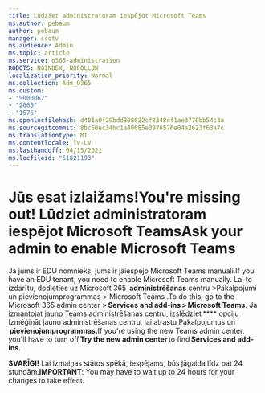 ```yaml
---
title: Lūdziet administratoram iespējot Microsoft Teams
ms.author: pebaum
author: pebaum
manager: scotv
ms.audience: Admin
ms.topic: article
ms.service: o365-administration
ROBOTS: NOINDEX, NOFOLLOW
localization_priority: Normal
ms.collection: Adm_O365
ms.custom:
- "9000067"
- "2660"
- "1576"
ms.openlocfilehash: d401a0f29bdd808622cf8348ef1ae3770bb54c3a
ms.sourcegitcommit: 8bc60ec34bc1e40685e3976576e04a2623f63a7c
ms.translationtype: MT
ms.contentlocale: lv-LV
ms.lasthandoff: 04/15/2021
ms.locfileid: "51821193"
---
```

# <a name="youre-missing-out-ask-your-admin-to-enable-microsoft-teams"></a><span data-ttu-id="a6751-102">Jūs esat izlaižams!</span><span class="sxs-lookup"><span data-stu-id="a6751-102">You're missing out!</span></span> <span data-ttu-id="a6751-103">Lūdziet administratoram iespējot Microsoft Teams</span><span class="sxs-lookup"><span data-stu-id="a6751-103">Ask your admin to enable Microsoft Teams</span></span>

<span data-ttu-id="a6751-104">Ja jums ir EDU nomnieks, jums ir jāiespējo Microsoft Teams manuāli.</span><span class="sxs-lookup"><span data-stu-id="a6751-104">If you have an EDU tenant, you need to enable Microsoft Teams manually.</span></span> <span data-ttu-id="a6751-105">Lai to izdarītu, dodieties uz Microsoft 365  **administrēšanas** centru >Pakalpojumi un pievienojumprogrammas > Microsoft Teams .</span><span class="sxs-lookup"><span data-stu-id="a6751-105">To do this, go to the Microsoft 365 admin center > **Services and add-ins > Microsoft Teams**.</span></span> <span data-ttu-id="a6751-106">Ja izmantojat jauno Teams administrēšanas centru, izslēdziet \*\*\*\* opciju Izmēģināt jauno administrēšanas centru, lai atrastu Pakalpojumus un    **pievienojumprogrammas.**</span><span class="sxs-lookup"><span data-stu-id="a6751-106">If you're using the new Teams admin center, you'll have to turn off **Try the new admin center** to find **Services and add-ins**.</span></span> 

<span data-ttu-id="a6751-107">**SVARĪGI!** Lai izmaiņas stātos spēkā, iespējams, būs jāgaida līdz pat 24 stundām.</span><span class="sxs-lookup"><span data-stu-id="a6751-107">**IMPORTANT**: You may have to wait up to 24 hours for your changes to take effect.</span></span>